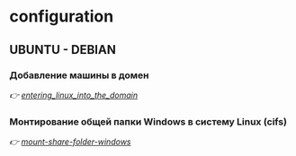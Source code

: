 # configuration

## UBUNTU - DEBIAN

### Добавление машины в домен
*:point_right: [entering_linux_into_the_domain](entering_linux_into_the_domain)*

### Монтирование общей папки Windows в систему Linux (cifs)
*:point_right: [mount-share-folder-windows](mount-share-folder-windows)*
